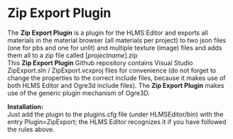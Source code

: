 # Zip Export Plugin

The __Zip Export Plugin__ is a plugin for the HLMS Editor and exports all materials in the material browser (all materials per project) to two json files (one for pbs and one for unlit)
and multiple texture (image) files and adds them all to a zip file called [_projectname_].zip  
This __Zip Export Plugin__ Github repository contains Visual Studio ZipExport.sln / ZipExport.vcxproj files for convenience (do not forget to change the properties to the correct include files, 
because it makes use of both HLMS Editor and Ogre3d include files).
The __Zip Export Plugin__ makes use of the generic plugin mechanism of Ogre3D.

**Installation:**  
Just add the plugin to the plugins.cfg file (under HLMSEditor/bin) with the entry Plugin=ZipExport; the HLMS Editor recognizes it if you have followed the rules above.